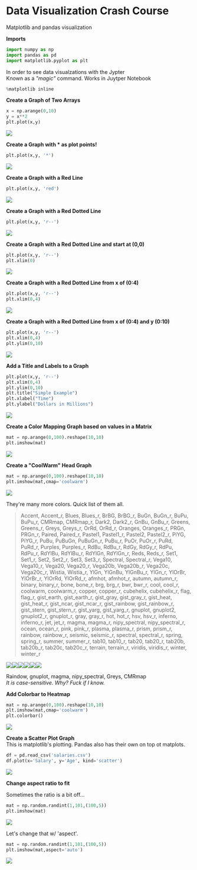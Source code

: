 # Data Visualization Crash Course

Matplotlib and pandas visualization

**Imports**

```py
import numpy as np
import pandas as pd
import matplotlib.pyplot as plt
```

In order to see data visualzations with the Jypter  
Known as a _"magic"_ command. Works in Juytper Notebook

```py
%matplotlib inline
```

**Create a Graph of Two Arrays**

```py
x = np.arange(0,10)
y = x**2
plt.plot(x,y)
```

![](/assets/VisualizationGraph0.png)

**Create a Graph with \* as plot points!**

```py
plt.plot(x,y, '*')
```

![](/assets/VI2.png)

**Create a Graph with a Red Line**

```py
plt.plot(x,y, 'red')
```

![](/assets/VI3.png)

**Create a Graph with a Red Dotted Line**

```py
plt.plot(x,y, 'r--')
```

![](/assets/VI4.png)

**Create a Graph with a Red Dotted Line and start at \(0,0\)**

```py
plt.plot(x,y, 'r--')
plt.xlim(0)
```

![](/assets/VI5.png)

**Create a Graph with a Red Dotted Line from x of \(0:4\)**

```py
plt.plot(x,y, 'r--')
plt.xlim(0,4)
```

![](/assets/VI6.png)

**Create a Graph with a Red Dotted Line from x of \(0:4\) and y \(0:10\)**

```py
plt.plot(x,y, 'r--')
plt.xlim(0,4)
plt.ylim(0,10)
```

![](/assets/VI7.png)

**Add a Title and Labels to a Graph**

```py
plt.plot(x,y, 'r--')
plt.xlim(0,4)
plt.ylim(0,10)
plt.title("Simple Example")
plt.xlabel("Time")
plt.ylabel("Dollars in Millions")
```

![](/assets/VI8.png)

**Create a Color Mapping Graph based on values in a Matrix**

```py
mat = np.arange(0,100).reshape(10,10)
plt.imshow(mat)
```

![](/assets/VI9.png)

**Create a "CoolWarm" Head Graph**

```py
mat = np.arange(0,100).reshape(10,10)
plt.imshow(mat,cmap='coolwarm')
```

![](/assets/VI10.png)

They're many more colors. Quick list of them all.

> Accent, Accent\_r, Blues, Blues\_r, BrBG, BrBG\_r, BuGn, BuGn\_r, BuPu, BuPu\_r, CMRmap, CMRmap\_r, Dark2, Dark2\_r, GnBu, GnBu\_r, Greens, Greens\_r, Greys, Greys\_r, OrRd, OrRd\_r, Oranges, Oranges\_r, PRGn, PRGn\_r, Paired, Paired\_r, Pastel1, Pastel1\_r, Pastel2, Pastel2\_r, PiYG, PiYG\_r, PuBu, PuBuGn, PuBuGn\_r, PuBu\_r, PuOr, PuOr\_r, PuRd, PuRd\_r, Purples, Purples\_r, RdBu, RdBu\_r, RdGy, RdGy\_r, RdPu, RdPu\_r, RdYlBu, RdYlBu\_r, RdYlGn, RdYlGn\_r, Reds, Reds\_r, Set1, Set1\_r, Set2, Set2\_r, Set3, Set3\_r, Spectral, Spectral\_r, Vega10, Vega10\_r, Vega20, Vega20\_r, Vega20b, Vega20b\_r, Vega20c, Vega20c\_r, Wistia, Wistia\_r, YlGn, YlGnBu, YlGnBu\_r, YlGn\_r, YlOrBr, YlOrBr\_r, YlOrRd, YlOrRd\_r, afmhot, afmhot\_r, autumn, autumn\_r, binary, binary\_r, bone, bone\_r, brg, brg\_r, bwr, bwr\_r, cool, cool\_r, coolwarm, coolwarm\_r, copper, copper\_r, cubehelix, cubehelix\_r, flag, flag\_r, gist\_earth, gist\_earth\_r, gist\_gray, gist\_gray\_r, gist\_heat, gist\_heat\_r, gist\_ncar, gist\_ncar\_r, gist\_rainbow, gist\_rainbow\_r, gist\_stern, gist\_stern\_r, gist\_yarg, gist\_yarg\_r, gnuplot, gnuplot2, gnuplot2\_r, gnuplot\_r, gray, gray\_r, hot, hot\_r, hsv, hsv\_r, inferno, inferno\_r, jet, jet\_r, magma, magma\_r, nipy\_spectral, nipy\_spectral\_r, ocean, ocean\_r, pink, pink\_r, plasma, plasma\_r, prism, prism\_r, rainbow, rainbow\_r, seismic, seismic\_r, spectral, spectral\_r, spring, spring\_r, summer, summer\_r, tab10, tab10\_r, tab20, tab20\_r, tab20b, tab20b\_r, tab20c, tab20c\_r, terrain, terrain\_r, viridis, viridis\_r, winter, winter\_r

![](/assets/VI11.png)![](/assets/VI12.png)![](/assets/VI13.png)![](/assets/VI14.png)![](/assets/VI15.png)![](/assets/VI16.png)

Raindow, gnuplot, magma, nipy\_spectral, Greys, CMRmap  
_It is case-sensitive. Why? Fuck if I know._

**Add Colorbar to Heatmap**

```py
mat = np.arange(0,100).reshape(10,10)
plt.imshow(mat,cmap='coolwarm')
plt.colorbar()
```

![](/assets/VI17.png)

**Create a Scatter Plot Graph**  
This is matplotlib's plotting. Pandas also has their own on top ot matplots.

```py
df = pd.read_csv('salaries.csv')
df.plot(x='Salary', y='Age', kind='scatter')
```

![](/assets/IV18.png)

**Change aspect ratio to fit**

Sometimes the ratio is a bit off...

```py
mat = np.random.randint(1,101,(100,5))
plt.imshow(mat)
```

![](/assets/IV19.png)

Let's change that w/ 'aspect'.

```py
mat = np.random.randint(1,101,(100,5))
plt.imshow(mat,aspect='auto')
```

![](/assets/IV20.png)

